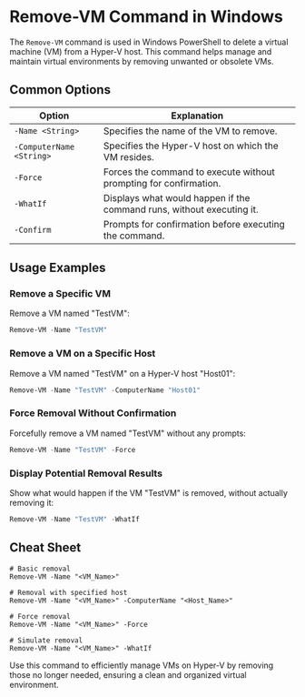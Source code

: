 # Remove-VM Command in Windows

The `Remove-VM` command is used in Windows PowerShell to delete a virtual machine (VM) from a Hyper-V host. This command helps manage and maintain virtual environments by removing unwanted or obsolete VMs.

## Common Options

| Option                 | Explanation                                                        |
|------------------------|--------------------------------------------------------------------|
| `-Name <String>`       | Specifies the name of the VM to remove.                            |
| `-ComputerName <String>` | Specifies the Hyper-V host on which the VM resides.              |
| `-Force`               | Forces the command to execute without prompting for confirmation. |
| `-WhatIf`              | Displays what would happen if the command runs, without executing it. |
| `-Confirm`             | Prompts for confirmation before executing the command.            |

## Usage Examples

### Remove a Specific VM

Remove a VM named "TestVM":

```powershell
Remove-VM -Name "TestVM"
```

### Remove a VM on a Specific Host

Remove a VM named "TestVM" on a Hyper-V host "Host01":

```powershell
Remove-VM -Name "TestVM" -ComputerName "Host01"
```

### Force Removal Without Confirmation

Forcefully remove a VM named "TestVM" without any prompts:

```powershell
Remove-VM -Name "TestVM" -Force
```

### Display Potential Removal Results

Show what would happen if the VM "TestVM" is removed, without actually removing it:

```powershell
Remove-VM -Name "TestVM" -WhatIf
```

## Cheat Sheet

```plaintext
# Basic removal
Remove-VM -Name "<VM_Name>"

# Removal with specified host
Remove-VM -Name "<VM_Name>" -ComputerName "<Host_Name>"

# Force removal
Remove-VM -Name "<VM_Name>" -Force

# Simulate removal
Remove-VM -Name "<VM_Name>" -WhatIf
```

Use this command to efficiently manage VMs on Hyper-V by removing those no longer needed, ensuring a clean and organized virtual environment.
